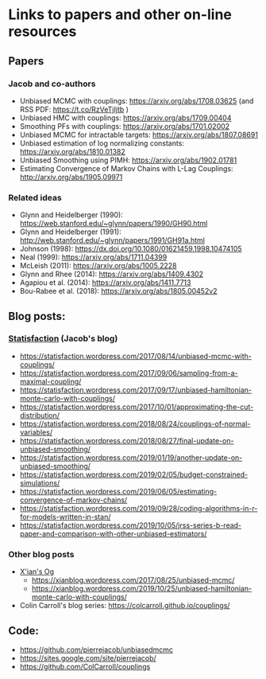 # Links to papers and other on-line resources

## Papers

### Jacob and co-authors

* Unbiased MCMC with couplings: https://arxiv.org/abs/1708.03625 (and RSS PDF: https://t.co/RzVeTjIjtb )
* Unbiased HMC with couplings: https://arxiv.org/abs/1709.00404
* Smoothing PFs with couplings: https://arxiv.org/abs/1701.02002
* Unbiased MCMC for intractable targets: https://arxiv.org/abs/1807.08691
* Unbiased estimation of log normalizing constants: https://arxiv.org/abs/1810.01382
* Unbiased Smoothing using PIMH: https://arxiv.org/abs/1902.01781
* Estimating Convergence of Markov Chains with L-Lag Couplings: http://arxiv.org/abs/1905.09971

### Related ideas

* Glynn and Heidelberger (1990): https://web.stanford.edu/~glynn/papers/1990/GH90.html
* Glynn and Heidelberger (1991): http://web.stanford.edu/~glynn/papers/1991/GH91a.html
* Johnson (1998): https://dx.doi.org/10.1080/01621459.1998.10474105
* Neal (1999): https://arxiv.org/abs/1711.04399
* McLeish (2011): https://arxiv.org/abs/1005.2228
* Glynn and Rhee (2014): https://arxiv.org/abs/1409.4302
* Agapiou et al. (2014): https://arxiv.org/abs/1411.7713
* Bou-Rabee et al. (2018): https://arxiv.org/abs/1805.00452v2

## Blog posts:

### [Statisfaction](https://statisfaction.wordpress.com/) (Jacob's blog)

* https://statisfaction.wordpress.com/2017/08/14/unbiased-mcmc-with-couplings/
* https://statisfaction.wordpress.com/2017/09/06/sampling-from-a-maximal-coupling/
* https://statisfaction.wordpress.com/2017/09/17/unbiased-hamiltonian-monte-carlo-with-couplings/
* https://statisfaction.wordpress.com/2017/10/01/approximating-the-cut-distribution/
* https://statisfaction.wordpress.com/2018/08/24/couplings-of-normal-variables/
* https://statisfaction.wordpress.com/2018/08/27/final-update-on-unbiased-smoothing/
* https://statisfaction.wordpress.com/2019/01/19/another-update-on-unbiased-smoothing/
* https://statisfaction.wordpress.com/2019/02/05/budget-constrained-simulations/
* https://statisfaction.wordpress.com/2019/06/05/estimating-convergence-of-markov-chains/
* https://statisfaction.wordpress.com/2019/09/28/coding-algorithms-in-r-for-models-written-in-stan/
* https://statisfaction.wordpress.com/2019/10/05/jrss-series-b-read-paper-and-comparison-with-other-unbiased-estimators/

### Other blog posts

* [X'ian's Og](https://xianblog.wordpress.com/)
    * https://xianblog.wordpress.com/2017/08/25/unbiased-mcmc/
    * https://xianblog.wordpress.com/2019/10/25/unbiased-hamiltonian-monte-carlo-with-couplings/
* Colin Carroll's blog series: https://colcarroll.github.io/couplings/

## Code:

* https://github.com/pierrejacob/unbiasedmcmc
* https://sites.google.com/site/pierrejacob/
* https://github.com/ColCarroll/couplings
